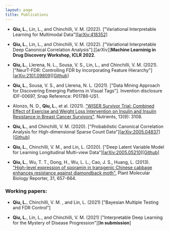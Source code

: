 ```yaml
---
layout: page
title: Publications
---
```



- **Qiu, L.**, Lin, L., and Chinchilli, V. M.  (2022). ["Variational Interpretable Learning for Multimodal Data"][[arXiv:418352]](https://arxiv.org/abs/2202.13503)

- **Qiu, L.**, Lin, L., and Chinchilli, V. M.  (2022). ["Variational Interpretable Deep Canonical Correlation Analysis"].[[arXiv]]**Machine Learninig in Drug Discovery Workshop, ICLR 2022**.

- **Qiu, L.**, Llerena, N. L., Sousa, V. S., Lin, L., and Chinchilli, V. M. (2021). ["NeurT-FDR: Controlling FDR by Incorporating Feature Hierarchy"][[arXiv:2101.09809]](https://arxiv.org/abs/2101.09809)[[Github]](https://github.com/snap-research/NeurT-FDR)

- **Qiu, L.**, Sousa, V. S., and Llerena, N. L. (2021). ["Data Mining Approach for Discovering Emerging Patterns in Visual Tags"]. Invention disclosure IDF-00697,
Snap Reference: P01786-US1.

-  Alonzo, N. D.,  **Qiu, L.**, et al. (2021). ["WISER Survivor Trial: Combined Effect of Exercise and Weight Loss Intervention on Insulin and Insulin Resistance in Breast Cancer Survivors"](https://pubmed.ncbi.nlm.nih.gov/34578984/). Nutrients, 13(9): 3108.

- **Qiu, L.**, and Chinchilli, V. M. (2020). ["Probabilistic Canonical Correlation Analysis for High-dimensional
Sparse Count Data"][[arXiv:2005.04837]](https://arxiv.org/abs/2005.04837)[[Github]](https://github.com/lquvatexas?tab=repositories)

- **Qiu, L.**, Chinchilli, V. M., and Lin, L.  (2020). ["Deep Latent Variable Model for Learning Longitudinal Multi-view Data"][[arXiv:2005.05210]](https://arxiv.org/abs/2005.05210)[[Github]](https://github.com/lquvatexas/dlgfa)

- **Qiu, L.**, Wu, T. T., Dong, H., Wu, L. L., Cao, J. S., Huang, L. (2013). ["High-level expression of sporamin in transgenic Chinese cabbage enhances
resistance against diamondback moth".](https://link.springer.com/article/10.1007/s11105-012-0536-1) Plant Molecular Biology Reporter, 31, 657-664.


### Working papers:

- **Qiu, L.**, Chinchilli, V. M. , and Lin, L. (2021) ["Bayesian Multiple Testing and FDR Control"]

- **Qiu, L.**, Lin, L., and Chinchilli, V. M. (2021) ["Interpretable Deep Learning for the Mystery of Disease Progression"][**In submission**]

